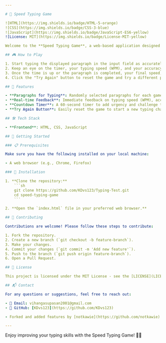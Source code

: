 ```yaml
---

# 🚀 Speed Typing Game

![HTML](https://img.shields.io/badge/HTML-5-orange)
![CSS](https://img.shields.io/badge/CSS-3-blue)
![JavaScript](https://img.shields.io/badge/JavaScript-ES6-yellow)
![License: MIT](https://img.shields.io/badge/License-MIT-yellow)

Welcome to the **Speed Typing Game**, a web-based application designed to test and improve your typing speed in a fun and interactive way. Built with HTML, CSS, and JavaScript, this game challenges players to type out given paragraphs within a set time limit while tracking speed (words per minute), accuracy, and mistakes.

## 🎮 How to Play

1. Start typing the displayed paragraph in the input field as accurately and quickly as possible.
2. Keep an eye on the timer, your typing speed (WPM), and your accuracy (CPM) as you type.
3. Once the time is up or the paragraph is completed, your final speed, and accuracy will be displayed.
4. Click the "Try Again" button to reset the game and try a different paragraph.

## 🌟 Features

- **Paragraphs for Typing**: Randomly selected paragraphs for each game session to keep the challenge fresh.
- **Real-time Feedback**: Immediate feedback on typing speed (WPM), accuracy (CPM), and Brain Rot Characters.
- **Countdown Timer**: A 60-second timer to add urgency and challenge to the game.
- **Try Again Button**: Easily reset the game to start a new typing challenge.

## 🛠️ Tech Stack

- **Frontend**: HTML, CSS, JavaScript

## 🚀 Getting Started

### 📋 Prerequisites

Make sure you have the following installed on your local machine:

- A web browser (e.g., Chrome, Firefox)

### 🔧 Installation

1. **Clone the repository:**
    ```sh
    git clone https://github.com/KDvs123/Typing-Test.git
    cd speed-typing-game
    ```

2. **Open the `index.html` file in your preferred web browser.**

## 🤝 Contributing

Contributions are welcome! Please follow these steps to contribute:

1. Fork the repository.
2. Create a new branch (`git checkout -b feature-branch`).
3. Make your changes.
4. Commit your changes (`git commit -m 'Add new feature'`).
5. Push to the branch (`git push origin feature-branch`).
6. Open a Pull Request.

## 📜 License

This project is licensed under the MIT License - see the [LICENSE](LICENSE) file for details.

## 📬 Contact

For any questions or suggestions, feel free to reach out:

- 📧 Email: vihangasupasan2001@gmail.com
- 🐙 GitHub: [KDvs123](https://github.com/KDvs123)

- Forked and added features by [notkawie](https://github.com/notkawie) and [pulge](https://github.com/pulge)

---
```


Enjoy improving your typing skills with the Speed Typing Game! 🚀✨

